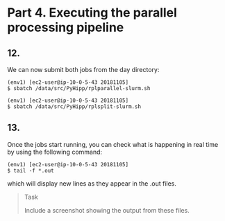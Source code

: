 # Part 4. Executing the parallel processing pipeline

## 12.
We can now submit both jobs from the day directory:

```shell
(env1) [ec2-user@ip-10-0-5-43 20181105]
$ sbatch /data/src/PyHipp/rplparallel-slurm.sh

(env1) [ec2-user@ip-10-0-5-43 20181105]
$ sbatch /data/src/PyHipp/rplsplit-slurm.sh
```

## 13.
Once the jobs start running, you can check what is happening in real time by using the following command:

```shell
(env1) [ec2-user@ip-10-0-5-43 20181105]
$ tail -f *.out
```
which will display new lines as they appear in the .out files. 

> <p class="task"> Task
>
> Include a screenshot showing the output from these files.

